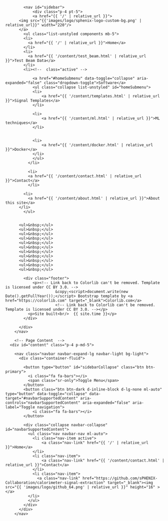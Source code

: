 			<nav id="sidebar">
				<div class="p-4 pt-5">
		  		<a href="{{ '/' | relative_url }}">
          <img src="{{'images/logo/sphenix-logo-custom-bg.png' | relative_url}}" width="220"/>
          </a>
	        <ul class="list-unstyled components mb-5">
            <li>
              <a href="{{ '/' | relative_url }}">Home</a>
            </li>
            <li>
              <a href="{{ '/content/test_beam.html' | relative_url }}">Test Beam Data</a>
            </li>
            <li><!--  class="active" -->

	            <a href="#homeSubmenu" data-toggle="collapse" aria-expanded="false" class="dropdown-toggle">Software</a>
	            <ul class="collapse list-unstyled" id="homeSubmenu">
                <li>
                    <a href="{{ '/content/templates.html' | relative_url }}">Signal Templates</a>
                </li>

                <li>
                    <a href="{{ '/content/ml.html' | relative_url }}">ML techniques</a>
                </li>


                <li>
                    <a href="{{ '/content/docker.html' | relative_url }}">Docker</a>
                </li>
	            </ul>
	          </li>

	          <li>
              <a href="{{ '/content/contact.html' | relative_url }}">Contact</a>
	          </li>

            <li>
              <a href="{{ '/content/about.html' | relative_url }}">About this site</a>
          </li>
	        </ul>
      

          <ul>&nbsp;</ul>
          <ul>&nbsp;</ul>
          <ul>&nbsp;</ul>
          <ul>&nbsp;</ul>
          <ul>&nbsp;</ul>
          <ul>&nbsp;</ul>
          <ul>&nbsp;</ul>
          <ul>&nbsp;</ul>
          <ul>&nbsp;</ul>
          <ul>&nbsp;</ul>
          <ul>&nbsp;</ul>

	        <div class="footer">
	        	<p><!-- Link back to Colorlib can't be removed. Template is licensed under CC BY 3.0. -->
						  &copy;<script>document.write(new Date().getFullYear());</script> Bootstrap template by <a href="https://colorlib.com" target="_blank">Colorlib.com</a>
						  <!-- Link back to Colorlib can't be removed. Template is licensed under CC BY 3.0. --></p>
              <p>Site built<br/>  {{ site.time }}</p>
	        </div>

	      </div>
    	</nav>

        <!-- Page Content  -->
      <div id="content" class="p-4 p-md-5">

        <nav class="navbar navbar-expand-lg navbar-light bg-light">
          <div class="container-fluid">

            <button type="button" id="sidebarCollapse" class="btn btn-primary">
              <i class="fa fa-bars"></i>
              <span class="sr-only">Toggle Menu</span>
            </button>
            <button class="btn btn-dark d-inline-block d-lg-none ml-auto" type="button" data-toggle="collapse" data-target="#navbarSupportedContent" aria-controls="navbarSupportedContent" aria-expanded="false" aria-label="Toggle navigation">
                <i class="fa fa-bars"></i>
            </button>

            <div class="collapse navbar-collapse" id="navbarSupportedContent">
              <ul class="nav navbar-nav ml-auto">
                <li class="nav-item active">
                    <a class="nav-link" href="{{ '/' | relative_url }}">Home</a>
                </li>
                <li class="nav-item">
                    <a class="nav-link" href="{{ '/content/contact.html' | relative_url }}">Contact</a>
                </li>
                <li class="nav-item">
                  <a class="nav-link" href="https://github.com/sPHENIX-Collaboration/calorimeter-signal-extraction" target="_blank"><img src="{{ 'images/logo/github_64.png' | relative_url }}" height="16" ></a>
              </li>
              </ul>
            </div>
          </div>
        </nav>